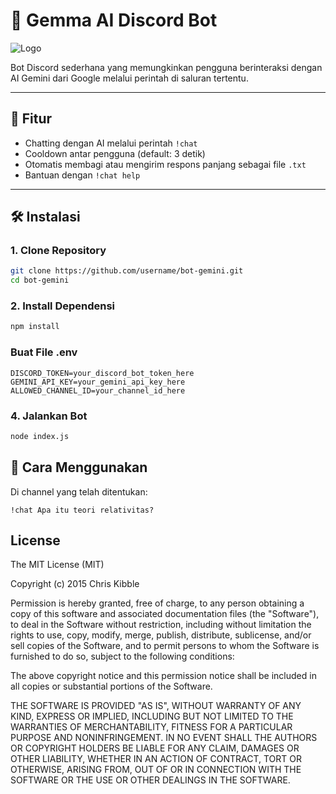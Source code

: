 # 🤖 Gemma AI Discord Bot
![Logo](https://pplx-res.cloudinary.com/image/upload/v1741814663/url_uploads/gemma-header.width-1200.format-webp_at957e.jpg)

Bot Discord sederhana yang memungkinkan pengguna berinteraksi dengan AI Gemini dari Google melalui perintah di saluran tertentu.

---

## 🚀 Fitur

- Chatting dengan AI melalui perintah `!chat`
- Cooldown antar pengguna (default: 3 detik)
- Otomatis membagi atau mengirim respons panjang sebagai file `.txt`
- Bantuan dengan `!chat help`

---

## 🛠️ Instalasi

### 1. Clone Repository

```bash
git clone https://github.com/username/bot-gemini.git
cd bot-gemini
```

### 2. Install Dependensi

```bash
npm install
```

###  Buat File .env
```.env
DISCORD_TOKEN=your_discord_bot_token_here
GEMINI_API_KEY=your_gemini_api_key_here
ALLOWED_CHANNEL_ID=your_channel_id_here
```

### 4. Jalankan Bot

```bash
node index.js
```

## 💬 Cara Menggunakan
Di channel yang telah ditentukan:
```
!chat Apa itu teori relativitas?
```

## License
 
The MIT License (MIT)

Copyright (c) 2015 Chris Kibble

Permission is hereby granted, free of charge, to any person obtaining a copy of this software and associated documentation files (the "Software"), to deal in the Software without restriction, including without limitation the rights to use, copy, modify, merge, publish, distribute, sublicense, and/or sell copies of the Software, and to permit persons to whom the Software is furnished to do so, subject to the following conditions:

The above copyright notice and this permission notice shall be included in all copies or substantial portions of the Software.

THE SOFTWARE IS PROVIDED "AS IS", WITHOUT WARRANTY OF ANY KIND, EXPRESS OR IMPLIED, INCLUDING BUT NOT LIMITED TO THE WARRANTIES OF MERCHANTABILITY, FITNESS FOR A PARTICULAR PURPOSE AND NONINFRINGEMENT. IN NO EVENT SHALL THE AUTHORS OR COPYRIGHT HOLDERS BE LIABLE FOR ANY CLAIM, DAMAGES OR OTHER LIABILITY, WHETHER IN AN ACTION OF CONTRACT, TORT OR OTHERWISE, ARISING FROM, OUT OF OR IN CONNECTION WITH THE SOFTWARE OR THE USE OR OTHER DEALINGS IN THE SOFTWARE.



